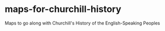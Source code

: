 maps-for-churchill-history
==========================

Maps to go along with Churchill's History of the English-Speaking Peoples
